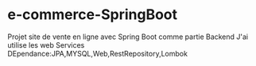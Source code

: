 # e-commerce-SpringBoot
Projet site de vente en ligne avec Spring Boot comme partie Backend 
J'ai utilise les web Services 
DEpendance:JPA,MYSQL,Web,RestRepository,Lombok
